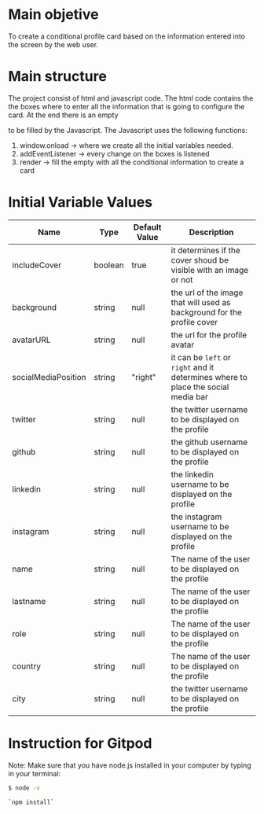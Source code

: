 # Main objetive
To create a conditional profile card based on the information entered into the screen by the web user.

# Main structure
The project consist of html and javascript code.
The html code contains the the boxes where to enter all the information that is going to configure the card. At the end there is an empty <div> to be filled by the Javascript.
The Javascript uses the following functions:
1. window.onload -> where we create all the initial variables needed.
2. addEventListener -> every change on the boxes is listened 
3. render -> fill the empty with all the conditional information to create a card


# Initial Variable Values

| Name | Type | Default Value | Description |
| --- | --- | --- | --- |
| includeCover | boolean | true | it determines if the cover shoud be visible with an image or not |
| background | string | null | the url of the image that will used as background for the profile cover |
| avatarURL | string | null | the url for the profile avatar |
| socialMediaPosition | string | "right" | it can be `left` or `right` and it determines where to place the social media bar |
| twitter | string | null | the twitter username to be displayed on the profile |
| github | string | null | the github username to be displayed on the profile |
| linkedin | string | null | the linkedin username to be displayed on the profile |
| instagram | string | null | the instagram username to be displayed on the profile |
| name | string | null | The name of the user to be displayed on the profile |
| lastname | string | null | The name of the user to be displayed on the profile |
| role | string | null | The name of the user to be displayed on the profile |
| country | string | null | The name of the user to be displayed on the profile |
| city | string | null | the twitter username to be displayed on the profile |


# Instruction for Gitpod
Note: Make sure that you have node.js installed in your computer by typing in your terminal:

```bash
$ node -v

`npm install`




